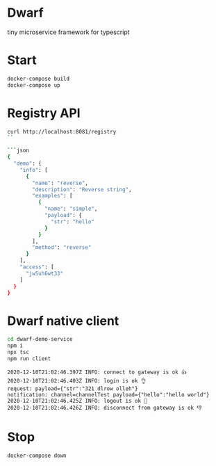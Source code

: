 Dwarf
========
tiny microservice framework for typescript


# Start

```sh
docker-compose build
docker-compose up
```

# Registry API

```sh
curl http://localhost:8081/registry
``

```json
{
  "demo": {
    "info": [
      {
        "name": "reverse",
        "description": "Reverse string",
        "examples": [
          {
            "name": "simple",
            "payload": {
              "str": "hello"
            }
          }
        ],
        "method": "reverse"
      }
    ],
    "access": [
      "jw5uh6wt33"
    ]
  }
}
```

# Dwarf native client

```sh
cd dwarf-demo-service
npm i
npx tsc
npm run client
```

```output
2020-12-10T21:02:46.397Z INFO: connect to gateway is ok 👍
2020-12-10T21:02:46.403Z INFO: login is ok 👌
request: payload={"str":"321 dlrow olleh"}
notification: channel=channelTest payload={"hello":"hello world"}
2020-12-10T21:02:46.425Z INFO: logout is ok 🤚
2020-12-10T21:02:46.426Z INFO: disconnect from gateway is ok 👎 
```

# Stop

```sh
docker-compose down
```

